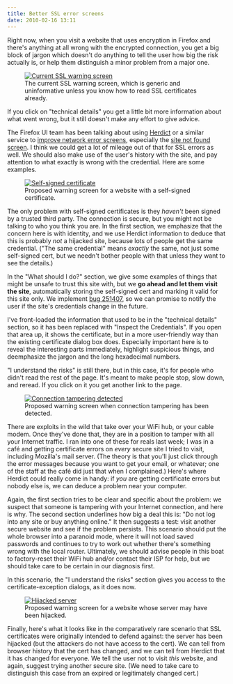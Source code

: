 ```yaml
---
title: Better SSL error screens
date: 2010-02-16 13:11
---
```


Right now, when you visit a website that uses encryption in Firefox
and there's anything at all wrong with the encrypted connection, you
get a big block of jargon which doesn't do anything to tell the
user how big the risk actually is, or help them distinguish a minor
problem from a major one.

<!--more-->

<figure><a href="mockup-current.html"><img alt="Current SSL warning
screen" src="mockup-current-300x169.png"></a><figcaption>The current
SSL warning screen, which is generic and uninformative unless you know
how to read SSL certificates already.</figcaption></figure>

If you click on "technical details" you get a little bit more
information about what went wrong, but it still doesn't make any
effort to give advice.

The Firefox UI team has been talking about using [Herdict][] or a
similar service to [improve network error screens][net-error],
especially the [site not found screen][site-not-found]. I think we
could get a lot of mileage out of that for SSL errors as well. We
should also make use of the user's history with the site, and pay
attention to what exactly is wrong with the credential. Here are some
examples.

<figure><a href="mockup-selfsigned.html"><img
src="mockup-selfsigned-300x210.png" alt="Self-signed
certificate"></a><figcaption>Proposed warning screen for a website
with a self-signed certificate.</figcaption></figure>

The only problem with self-signed certificates is they *haven't* been
signed by a trusted third party. The connection is secure, but you
might not be talking to who you think you are. In the first section,
we emphasize that the concern here is with identity, and we use
Herdict information to deduce that this is probably *not* a hijacked
site, because lots of people get the same credential. ("The same
credential" means *exactly* the same, not just some self-signed cert,
but we needn't bother people with that unless they want to see the
details.)

In the "What should I do?" section, we give some examples of things
that might be unsafe to trust this site with, but we **go ahead and
let them visit the site**, automatically storing the self-signed cert
and marking it valid for this site only. We implement [bug 251407][],
so we can promise to notify the user if the site's credentials change
in the future.

I've front-loaded the information that used to be in the "technical
details" section, so it has been replaced with "Inspect the
Credentials". If you open that area up, it shows the certificate, but
in a more user-friendly way than the existing certificate dialog box
does. Especially important here is to reveal the interesting parts
immediately, highlight suspicious things, and deemphasize the jargon
and the long hexadecimal numbers.

"I understand the risks" is still there, but in this case, it's for
people who didn't read the rest of the page. It's meant to make people
stop, slow down, and reread. If you click on it you get another link
to the page.

<figure><a href="mockup-tampering.html"><img alt="Connection tampering
detected" src="mockup-tampering-300x204.png"></a><figcaption>Proposed
warning screen when connection tampering has been
detected.</figcaption></figure>

There are exploits in the wild that take over your WiFi hub, or your
cable modem. Once they've done that, they are in a position to tamper
with all your Internet traffic. I ran into one of these for reals last
week; I was in a café and getting certificate errors on *every* secure
site I tried to visit, including Mozilla's mail server. (The theory is
that you'll just click through the error messages because you want to
get your email, or whatever; one of the staff at the café did just
that when I complained.) Here's where Herdict could really come in
handy: if *you* are getting certificate errors but nobody else is, we
can deduce a problem near your computer.

Again, the first section tries to be clear and specific about the
problem: we suspect that someone is tampering with your Internet
connection, and here is why. The second section underlines how big a
deal this is: "Do not log into any site or buy anything online." It
then suggests a test: visit another secure website and see if the
problem persists. This scenario should put the whole browser into a
paranoid mode, where it will not load saved passwords and continues to
try to work out whether there's something wrong with the local router.
Ultimately, we should advise people in this boat to factory-reset
their WiFi hub and/or contact their ISP for help, but we should take
care to be certain in our diagnosis first.

In this scenario, the "I understand the risks" section gives you
access to the certificate-exception dialogs, as it does now.

<figure><a href="mockup-hijack.html"><img alt="Hijacked server"
src="mockup-hijack-300x204.png"></a><figcaption>Proposed warning
screen for a website whose server may have been
hijacked.</figcaption></figure>

Finally, here's what it looks like in the comparatively rare scenario
that SSL certificates were originally intended to defend against: the
server has been hijacked (but the attackers do not have access to the
cert). We can tell from browser history that the cert has changed, and
we can tell from Herdict that it has changed for everyone. We tell the
user not to visit *this* website, and again, suggest trying another
secure site. (We need to take care to distinguish this case from an
expired or legitimately changed cert.)

[Herdict]: http://www.herdict.org/web/
[net-error]: http://www.donotlick.com/2010/01/04/herdict-and-its-tasty-anonymized-aggregated-data/
[site-not-found]: http://www.toolness.com/wp/2010/02/herdict-firefox-integration-and-better-html-presentations/
[bug 251407]: https://bugzilla.mozilla.org/show_bug.cgi?id=251407
